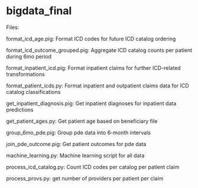 # bigdata_final

Files:

format_icd_age.pig: Format ICD codes for future ICD catalog ordering

format_icd_outcome_grouped.pig: Aggregate ICD catalog counts per patient during 6mo period

format_inpatient_icd.pig: Format inpatient claims for further ICD-related transformations

format_patient_icds.py: Format inpatient and outpatient claims data for ICD catalog classifications 

get_inpatient_diagnosis.pig: Get inpatient diagnoses for inpatient data predictions

get_patient_ages.py: Get patient age based on beneficiary file

group_6mo_pde.pig: Group pde data into 6-month intervals

join_pde_outcome.pig: Get patient outcomes for pde data

machine_learning.py: Machine learning script for all data

process_icd_catalog.py: Count ICD codes per catalog per patient claim

process_provs.py: get number of providers per patient per claim
